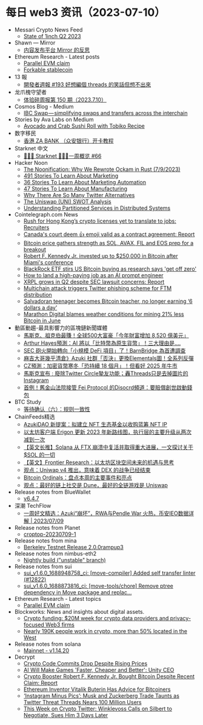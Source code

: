 # 每日 web3 资讯（2023-07-10）

- Messari Crypto News Feed
  - [State of 1inch Q2 2023](https://messari.io/article/state-of-1inch-q2-2023)
- Shawn — Mirror
  - [内容发布平台 Mirror 的反思](https://shawn.mirror.xyz/o0TQHboHKVWfBaxNknBH4OjtXOgUwuBFPzchJWmodho)
- Ethereum Research - Latest posts
  - [Parallel EVM claim](https://ethresear.ch/t/parallel-evm-claim/16078/1)
  - [Forkable stablecoin](https://ethresear.ch/t/forkable-stablecoin/15820/3)
- 13 報
  - [開發者週報 #193 好想編個 threads 的笑話但想不出來](https://www.ethanhuang13.com/p/193)
- 龙爪槐守望者
  - [体验碎周报第 150 期（2023.7.10）](https://www.ftium4.com/ux-weekly-150.html)
- Cosmos Blog - Medium
  - [IBC Swap — simplifying swaps and transfers across the interchain](https://blog.cosmos.network/ibc-swap-simplifying-swaps-and-transfers-across-the-interchain-1b2775740b6e?source=rss----6c5d35b77e13---4)
- Stories by Ava Labs on Medium
  - [Avocado and Crab Sushi Roll with Tobiko Recipe](https://medium.com/@avalabs/avocado-and-crab-sushi-roll-with-tobiko-recipe-8737470e4f9c?source=rss-2d09314f14e9------2)
- 数字移民
  - [香港 ZA BANK （众安银行）开卡教程](https://blog.shuziyimin.org/1368)
- Starknet 中文
  - [👩🏽‍🚀 Starknet 👨🏽‍🚀一周概览 #66](https://starknetzh.substack.com/p/starknet-66-893)
- Hacker Noon
  - [The Noonification: Why We Rewrote Ockam in Rust (7/9/2023)](https://hackernoon.com/7-9-2023-noonification?source=rss)
  - [491 Stories To Learn About Marketing](https://hackernoon.com/491-stories-to-learn-about-marketing?source=rss)
  - [36 Stories To Learn About Marketing Automation](https://hackernoon.com/36-stories-to-learn-about-marketing-automation?source=rss)
  - [47 Stories To Learn About Manufacturing](https://hackernoon.com/47-stories-to-learn-about-manufacturing?source=rss)
  - [Why There Are So Many Twitter Alternatives](https://hackernoon.com/why-there-are-so-many-twitter-alternatives?source=rss)
  - [The Uniswap (UNI) SWOT Analysis](https://hackernoon.com/the-uniswap-uni-swot-analysis?source=rss)
  - [Understanding Partitioned Services in Distributed Systems](https://hackernoon.com/understanding-partitioned-services-in-distributed-systems?source=rss)
- Cointelegraph.com News
  - [Rush for Hong Kong’s crypto licenses yet to translate to jobs: Recruiters](https://cointelegraph.com/news/hong-kong-crypto-jobs-boom-to-come-say-recruiters)
  - [Canada's court deem 👍 emoji valid as a contract agreement: Report](https://cointelegraph.com/news/canada-courts-deem-thumbsup-emoji-valid-as-contract-agreement-report)
  - [Bitcoin price gathers strength as SOL, AVAX, FIL and EOS prep for a breakout](https://cointelegraph.com/news/bitcoin-price-gathers-strength-as-sol-avax-fil-and-eos-prep-for-a-breakout)
  - [Robert F. Kennedy Jr. invested up to $250,000 in Bitcoin after Miami's conference](https://cointelegraph.com/news/robert-f-kennedy-jr-invested-up-to-250-000-in-bitcoin-after-miami-conference)
  - [BlackRock ETF stirs US Bitcoin buying as research says 'get off zero'](https://cointelegraph.com/news/blackrock-etf-bitcoin-us-buying-get-off-zero)
  - [How to land a high-paying job as an AI prompt engineer](https://cointelegraph.com/news/how-to-land-a-high-paying-job-as-an-ai-prompt-engineer)
  - [XRPL grows in Q2 despite SEC lawsuit concerns: Report](https://cointelegraph.com/news/xrp-grows-strong-q2-despite-sec-lawsuit-concerns-messari-report)
  - [Multichain attack triggers Twitter phishing scheme for FTM distribution](https://cointelegraph.com/news/multichain-attack-triggers-twitter-phishing-scheme-ftm-distribution)
  - [Salvadoran teenager becomes Bitcoin teacher, no longer earning ‘6 dollars a day’](https://cointelegraph.com/news/salvadoran-teenager-bitcoin-teacher)
  - [Marathon Digital blames weather conditions for mining 21% less Bitcoin in June](https://cointelegraph.com/news/marathon-digital-decline-mined-bitcoin-weather-conditions)
- 動區動趨-最具影響力的區塊鏈新聞媒體
  - [馬斯克、祖克伯最賺！全球500大富豪「今年財富增加 8,520 億美元」](https://www.blocktempo.com/elon-musk-and-mark-zuckerberg-are-biggest-winners-in-the-first-half-of-2023/)
  - [Arthur Hayes預測：AI 將以「比特幣為原生貨幣」！三大理由是….](https://www.blocktempo.com/arthur-hayes-predicts-ai-will-choose-bitcoin-as-its-native-currency/)
  - [SEC 砲火開始轉向「小規模 DeFi 項目」了！BarnBridge 為首遭調查](https://www.blocktempo.com/sec-investigate-on-defi-prjoect-barnbridge/)
  - [麻吉大哥幾乎清倉》Azuki 社群「否決」更換Elementals圖！全系列反彈](https://www.blocktempo.com/azuki-community-has-voted-to-not-change-background-metadata-for-elementals-collection/)
  - [CZ預測：加密貨幣寒冬「恐持續 18 個月」！但看好 2025 年牛市](https://www.blocktempo.com/binance-ceo-cz-says-crypto-winter-could-continue-for-at-least-another-18-months/)
  - [馬斯克宣布 : 廢除Twitter Circle摯友功能；轟Threads只是去掉圖片的Instagram](https://www.blocktempo.com/elon-musk-announce-deprecating-twitter-circles-functions/)
  - [首例！舊金山法院接管 Fei Protocol 的Disocrd頻道：要賠償創世啟動錢包](https://www.blocktempo.com/feiprotocol-discord-has-been-taken-over-by-san-fransisco-superior-courts/)
- BTC Study
  - [等待确认（六）：规则一致性](https://www.btcstudy.org/2023/07/09/waiting-for-confirmation-6-policy-consistency/)
- ChainFeeds精选
  - [AzukiDAO 新提案：拟建立 NFT 生态基金以收购蓝筹 NFT IP](https://twitter.com/_azukidao/status/1677629525059076097)
  - [以太坊客户端 Erigon 更新 2023 年新路线图，执行层的主要升级从两次减到一次](https://twitter.com/ErigonEth/status/1677731373262446597)
  - [【英文长推】Solana 从 FTX 崩溃中复活并取得重大进展，一文探讨关于 $SOL 的一切](https://twitter.com/hmalviya9/status/1677565001761173505)
  - [【英文】Frontier Research：以太坊区块空间未来的机遇与思考](https://frontier.tech/ethereums-blockspace-future)
  - [观点：Uniwap v4 推出，意味着 DEX 的战争已经结束](https://twitter.com/0xcryptowizard/status/1677899001658736640)
  - [Bitcoin Ordinals：盘点本周的主要事件和亮点](https://twitter.com/ordinalsglobal_/status/1677349197224329216)
  - [观点：最好的链上社交是 Dune，最好的全链游戏是 Uniswap](https://twitter.com/thecryptoskanda/status/1677517118114529280)
- Release notes from BlueWallet
  - [v6.4.7](https://github.com/BlueWallet/BlueWallet/releases/tag/v6.4.7)
- 深潮 TechFlow
  - [一周好文精选：Azuki“崩坏”，RWA与Pendle War 火热，币安IEO数据详解 | 2023/07/09](https://techflowpost.substack.com/p/azukirwapendle-war-ieo-20230709)
- Release notes from Planet
  - [croptop-20230709-1](https://github.com/Planetable/Planet/releases/tag/croptop-20230709-1)
- Release notes from mina
  - [Berkeley Testnet Release 2.0.0rampup3](https://github.com/MinaProtocol/mina/releases/tag/2.0.0rampup3)
- Release notes from nimbus-eth2
  - [Nightly build ("unstable" branch)](https://github.com/status-im/nimbus-eth2/releases/tag/nightly)
- Release notes from sui
  - [sui_v1.6.0_1688948758_ci: [move-compiler] Added self transfer linter (#12822)](https://github.com/MystenLabs/sui/releases/tag/sui_v1.6.0_1688948758_ci)
  - [sui_v1.6.0_1688873816_ci: [move-tools/chore] Remove ptree dependency in Move package and replac…](https://github.com/MystenLabs/sui/releases/tag/sui_v1.6.0_1688873816_ci)
- Ethereum Research - Latest topics
  - [Parallel EVM claim](https://ethresear.ch/t/parallel-evm-claim/16078)
- Blockworks: News and insights about digital assets.
  - [Crypto funding: $20M week for crypto data providers and privacy-focused Web3 firms](https://blockworks.co/news/20m-week-crypto-data-providers)
  - [Nearly 190K people work in crypto, more than 50% located in the West](https://blockworks.co/news/190k-people-work-in-crypto)
- Release notes from solana
  - [Mainnet - v1.14.20](https://github.com/solana-labs/solana/releases/tag/v1.14.20)
- Decrypt
  - [Crypto Code Commits Drop Despite Rising Prices](https://decrypt.co/147853/open-source-crypto-developer-statistics)
  - [AI Will Make Games 'Faster, Cheaper and Better': Unity CEO](https://decrypt.co/147849/ai-will-make-games-faster-cheaper-and-better-unity-ceo)
  - [Crypto Booster Robert F. Kennedy Jr. Bought Bitcoin Despite Recent Claim: Report](https://decrypt.co/147843/robert-f-kennedy-hodl-bought-own-bitcoin)
  - [Ethereum Inventor Vitalik Buterin Has Advice for Bitcoiners](https://decrypt.co/147842/ethereum-inventor-vitalik-buterin-bitcoin-advice)
  - [‘Instagram Minus Pics’: Musk and Zuckerberg Trade Taunts as Twitter Threat Threads Nears 100 Million Users](https://decrypt.co/147836/instagram-minus-pics-musk-zuckerberg-trade-taunts-twitter-threat-threads-100-million-users)
  - [This Week on Crypto Twitter: Winklevoss Calls on Silbert to Negotiate, Sues Him 3 Days Later](https://decrypt.co/147823/this-week-on-crypto-twitter-winklevoss-silbert-cz-fud-mark-cuban)
